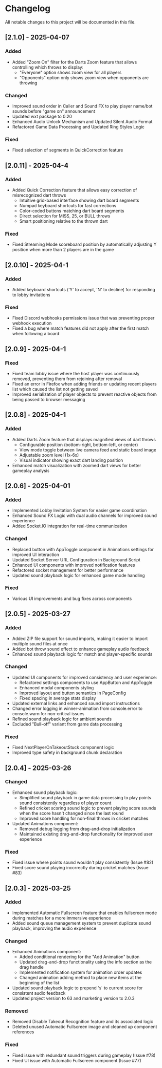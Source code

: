 # Changelog

All notable changes to this project will be documented in this file.

## [2.1.0] - 2025-04-07

### Added
- Added "Zoom On" filter for the Darts Zoom feature that allows controlling which throws to display:
  - "Everyone" option shows zoom view for all players
  - "Opponents" option only shows zoom view when opponents are throwing

### Changed
- Improved sound order in Caller and Sound FX to play player name/bot sounds before "game on" announcement
- Updated wxt package to 0.20
- Enhanced Audio Unlock Mechanism and Updated Silent Audio Format
- Refactored Game Data Processing and Updated Ring Styles Logic

### Fixed
- Fixed selection of segments in QuickCorrection feature

## [2.0.11] - 2025-04-4

### Added
- Added Quick Correction feature that allows easy correction of misrecognized dart throws
  - Intuitive grid-based interface showing dart board segments
  - Numpad keyboard shortcuts for fast corrections
  - Color-coded buttons matching dart board segments
  - Direct selection for MISS, 25, or BULL throws
  - Smart positioning relative to the thrown dart

### Fixed
- Fixed Streaming Mode scoreboard position by automatically adjusting Y position when more than 2 players are in the game

## [2.0.10] - 2025-04-1

### Added
- Added keyboard shortcuts ('Y' to accept, 'N' to decline) for responding to lobby invitations

### Fixed
- Fixed Discord webhooks permissions issue that was preventing proper webhook execution
- Fixed a bug where match features did not apply after the first match when following a board

## [2.0.9] - 2025-04-1

### Fixed
- Fixed team lobby issue where the host player was continuously removed, preventing them from rejoining after removal
- Fixed an error in Firefox when adding friends or updating recent players list which caused the list not getting saved
- Improved serialization of player objects to prevent reactive objects from being passed to browser messaging

## [2.0.8] - 2025-04-1

### Added
- Added Darts Zoom feature that displays magnified views of dart throws
  - Configurable position (bottom-right, bottom-left, or center)
  - View mode toggle between live camera feed and static board image
  - Adjustable zoom level (1x-6x)
  - Visual indicator showing exact dart landing position
- Enhanced match visualization with zoomed dart views for better gameplay analysis

## [2.0.6] - 2025-04-01

### Added
- Implemented Lobby Invitation System for easier game coordination
- Enhanced Sound FX Logic with dual audio channels for improved sound experience
- Added Socket.IO integration for real-time communication

### Changed
- Replaced button with AppToggle component in Animations settings for improved UI interaction
- Updated Socket Server URL Configuration in Background Script
- Enhanced UI components with improved notification features
- Refactored socket management for better performance
- Updated sound playback logic for enhanced game mode handling

### Fixed
- Various UI improvements and bug fixes across components

## [2.0.5] - 2025-03-27

### Added
- Added ZIP file support for sound imports, making it easier to import multiple sound files at once
- Added bot throw sound effect to enhance gameplay audio feedback
- Enhanced sound playback logic for match and player-specific sounds

### Changed
- Updated UI components for improved consistency and user experience:
  - Refactored settings components to use AppButton and AppToggle
  - Enhanced modal components styling
  - Improved layout and button semantics in PageConfig
  - Fixed spacing in average stats display
- Updated external links and enhanced sound import instructions
- Changed error logging in winner-animation from console.error to console.warn for non-critical issues
- Refined sound playback logic for ambient sounds
- Excluded "Bull-off" variant from game data processing

### Fixed
- Fixed NextPlayerOnTakeoutStuck component logic
- Improved type safety in background chunk declaration

## [2.0.4] - 2025-03-26

### Changed
- Enhanced sound playback logic:
  - Simplified sound playback in game data processing to play points sound consistently regardless of player count
  - Refined cricket scoring sound logic to prevent playing score sounds when the score hasn't changed since the last round
  - Improved score handling for non-final throws in cricket matches
- Updated Animations component:
  - Removed debug logging from drag-and-drop initialization
  - Maintained existing drag-and-drop functionality for improved user experience

### Fixed
- Fixed issue where points sound wouldn't play consistently (Issue #82)
- Fixed score sound playing incorrectly during cricket matches (Issue #83)

## [2.0.3] - 2025-03-25

### Added
- Implemented Automatic Fullscreen feature that enables fullscreen mode during matches for a more immersive experience
- Added sound queue management system to prevent duplicate sound playback, improving the audio experience

### Changed
- Enhanced Animations component:
  - Added conditional rendering for the "Add Animation" button
  - Updated drag-and-drop functionality using the info section as the drag handle
  - Implemented notification system for animation order updates
  - Changed animation adding method to place new items at the beginning of the list
- Updated sound playback logic to prepend 's' to current score for consistent audio feedback
- Updated project version to 63 and marketing version to 2.0.3

### Removed
- Removed Disable Takeout Recognition feature and its associated logic
- Deleted unused Automatic Fullscreen image and cleaned up component references

### Fixed
- Fixed issue with redundant sound triggers during gameplay (Issue #78)
- Fixed UI issue with Automatic Fullscreen component (Issue #77)